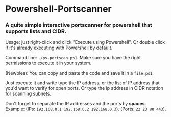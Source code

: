 # Powershell-Portscanner

### A quite simple interactive portscanner for powershell that supports lists and CIDR.

Usage: just right-click and click "Execute using Powershell".
Or double click if it's already executing with Powershell by default.

Command line: `./ps-portscan.ps1`.
Make sure you have the right permissions to execute it in your system.

(Newbies): You can copy and paste the code and save it in a `file.ps1`.

Just execute it and write type the IP address, or the list of IP address that
you'd want to verify for open ports. Or type the ip address in CIDR notation for
scanning subnets.

Don't forget to separate the IP addresses and the ports by **spaces**.
Example:
(IPs: `192.168.0.1 192.168.0.2 192.168.0.3`).
(Ports: `22 23 80 443`).

